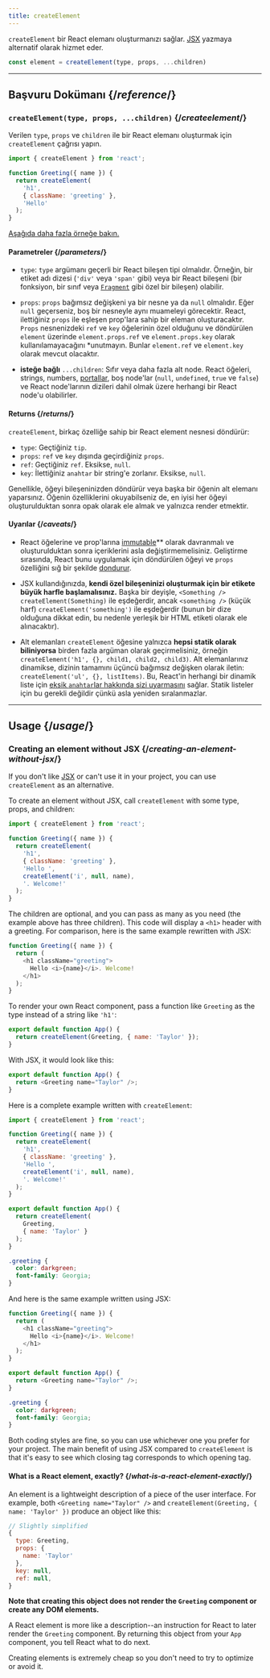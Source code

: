 ```yaml
---
title: createElement
---
```


<Intro>

`createElement` bir React elemanı oluşturmanızı sağlar. [JSX](/learn/writing-markup-with-jsx) yazmaya alternatif olarak hizmet eder.

```js
const element = createElement(type, props, ...children)
```

</Intro>

<InlineToc />

---

## Başvuru Dokümanı {/*reference*/}

### `createElement(type, props, ...children)` {/*createelement*/}

Verilen `type`, `props` ve `children` ile bir React elemanı oluşturmak için `createElement` çağrısı yapın.

```js
import { createElement } from 'react';

function Greeting({ name }) {
  return createElement(
    'h1',
    { className: 'greeting' },
    'Hello'
  );
}
```

[Aşağıda daha fazla örneğe bakın.](#usage)

#### Parametreler {/*parameters*/}

* `type`: `type` argümanı geçerli bir React bileşen tipi olmalıdır. Örneğin, bir etiket adı dizesi (`'div'` veya `'span'` gibi) veya bir React bileşeni (bir fonksiyon, bir sınıf veya [`Fragment`](/reference/react/Fragment) gibi özel bir bileşen) olabilir.

* `props`: `props` bağımsız değişkeni ya bir nesne ya da `null` olmalıdır. Eğer `null` geçerseniz, boş bir nesneyle aynı muameleyi görecektir. React, ilettiğiniz `props` ile eşleşen prop'lara sahip bir eleman oluşturacaktır. `Props` nesnenizdeki `ref` ve `key` öğelerinin özel olduğunu ve döndürülen `element` üzerinde `element.props.ref` ve `element.props.key` olarak kullanılamayacağını *unutmayın. Bunlar `element.ref` ve `element.key` olarak mevcut olacaktır.

* **isteğe bağlı** `...children`: Sıfır veya daha fazla alt node. React öğeleri, strings, numbers, [portallar](/reference/react-dom/createPortal), boş node'lar (`null`, `undefined`, `true` ve `false`) ve React node'larının dizileri dahil olmak üzere herhangi bir React node'u olabilirler.

#### Returns {/*returns*/}

`createElement`, birkaç özelliğe sahip bir React element nesnesi döndürür:

* `type`: Geçtiğiniz `tip`.
* `props`: `ref` ve `key` dışında geçirdiğiniz `props`.
* `ref`: Geçtiğiniz `ref`. Eksikse, `null`.
* `key`: İlettiğiniz `anahtar` bir string'e zorlanır. Eksikse, `null`.

Genellikle, öğeyi bileşeninizden döndürür veya başka bir öğenin alt elemanı yaparsınız. Öğenin özelliklerini okuyabilseniz de, en iyisi her öğeyi oluşturulduktan sonra opak olarak ele almak ve yalnızca render etmektir.

#### Uyarılar {/*caveats*/}

* React öğelerine ve prop'larına [immutable](https://en.wikipedia.org/wiki/Immutable_object)** olarak davranmalı ve oluşturulduktan sonra içeriklerini asla değiştirmemelisiniz. Geliştirme sırasında, React bunu uygulamak için döndürülen öğeyi ve `props` özelliğini sığ bir şekilde [dondurur](https://developer.mozilla.org/en-US/docs/Web/JavaScript/Reference/Global_Objects/Object/freeze).

* JSX kullandığınızda, **kendi özel bileşeninizi oluşturmak için bir etikete büyük harfle başlamalısınız.** Başka bir deyişle, `<Something />` `createElement(Something)` ile eşdeğerdir, ancak `<something />` (küçük harf) `createElement('something')` ile eşdeğerdir (bunun bir dize olduğuna dikkat edin, bu nedenle yerleşik bir HTML etiketi olarak ele alınacaktır).

* Alt elemanları `createElement` öğesine yalnızca **hepsi statik olarak biliniyorsa** birden fazla argüman olarak geçirmelisiniz, örneğin `createElement('h1', {}, child1, child2, child3)`. Alt elemanlarınız dinamikse, dizinin tamamını üçüncü bağımsız değişken olarak iletin: `createElement('ul', {}, listItems)`. Bu, React'in herhangi bir dinamik liste için [eksik `anahtar`lar hakkında sizi uyarmasını](/learn/rendering-lists#keeping-list-items-in-order-with-key) sağlar. Statik listeler için bu gerekli değildir çünkü asla yeniden sıralanmazlar.

---

## Usage {/*usage*/}

### Creating an element without JSX {/*creating-an-element-without-jsx*/}

If you don't like [JSX](/learn/writing-markup-with-jsx) or can't use it in your project, you can use `createElement` as an alternative.

To create an element without JSX, call `createElement` with some <CodeStep step={1}>type</CodeStep>, <CodeStep step={2}>props</CodeStep>, and <CodeStep step={3}>children</CodeStep>:

```js [[1, 5, "'h1'"], [2, 6, "{ className: 'greeting' }"], [3, 7, "'Hello ',"], [3, 8, "createElement('i', null, name),"], [3, 9, "'. Welcome!'"]]
import { createElement } from 'react';

function Greeting({ name }) {
  return createElement(
    'h1',
    { className: 'greeting' },
    'Hello ',
    createElement('i', null, name),
    '. Welcome!'
  );
}
```

The <CodeStep step={3}>children</CodeStep> are optional, and you can pass as many as you need (the example above has three children). This code will display a `<h1>` header with a greeting. For comparison, here is the same example rewritten with JSX:

```js [[1, 3, "h1"], [2, 3, "className=\\"greeting\\""], [3, 4, "Hello <i>{name}</i>. Welcome!"], [1, 5, "h1"]]
function Greeting({ name }) {
  return (
    <h1 className="greeting">
      Hello <i>{name}</i>. Welcome!
    </h1>
  );
}
```

To render your own React component, pass a function like `Greeting` as the <CodeStep step={1}>type</CodeStep> instead of a string like `'h1'`:

```js [[1, 2, "Greeting"], [2, 2, "{ name: 'Taylor' }"]]
export default function App() {
  return createElement(Greeting, { name: 'Taylor' });
}
```

With JSX, it would look like this:

```js [[1, 2, "Greeting"], [2, 2, "name=\\"Taylor\\""]]
export default function App() {
  return <Greeting name="Taylor" />;
}
```

Here is a complete example written with `createElement`:

<Sandpack>

```js
import { createElement } from 'react';

function Greeting({ name }) {
  return createElement(
    'h1',
    { className: 'greeting' },
    'Hello ',
    createElement('i', null, name),
    '. Welcome!'
  );
}

export default function App() {
  return createElement(
    Greeting,
    { name: 'Taylor' }
  );
}
```

```css
.greeting {
  color: darkgreen;
  font-family: Georgia;
}
```

</Sandpack>

And here is the same example written using JSX:

<Sandpack>

```js
function Greeting({ name }) {
  return (
    <h1 className="greeting">
      Hello <i>{name}</i>. Welcome!
    </h1>
  );
}

export default function App() {
  return <Greeting name="Taylor" />;
}
```

```css
.greeting {
  color: darkgreen;
  font-family: Georgia;
}
```

</Sandpack>

Both coding styles are fine, so you can use whichever one you prefer for your project. The main benefit of using JSX compared to `createElement` is that it's easy to see which closing tag corresponds to which opening tag.

<DeepDive>

#### What is a React element, exactly? {/*what-is-a-react-element-exactly*/}

An element is a lightweight description of a piece of the user interface. For example, both `<Greeting name="Taylor" />` and `createElement(Greeting, { name: 'Taylor' })` produce an object like this:

```js
// Slightly simplified
{
  type: Greeting,
  props: {
    name: 'Taylor'
  },
  key: null,
  ref: null,
}
```

**Note that creating this object does not render the `Greeting` component or create any DOM elements.**

A React element is more like a description--an instruction for React to later render the `Greeting` component. By returning this object from your `App` component, you tell React what to do next.

Creating elements is extremely cheap so you don't need to try to optimize or avoid it.

</DeepDive>
